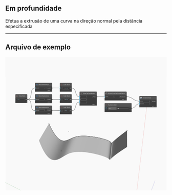 ## Em profundidade
Efetua a extrusão de uma curva na direção normal pela distância especificada
___
## Arquivo de exemplo

![Extrude (distance)](./Autodesk.DesignScript.Geometry.Curve.Extrude(distance)_img.jpg)

